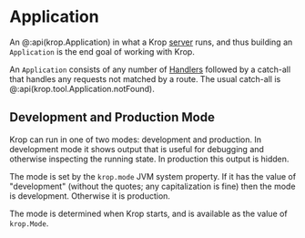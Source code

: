 # Application

An @:api(krop.Application) in what a Krop [server](server.md) runs, and thus building an `Application` is the end goal of working with Krop.

An `Application` consists of any number of [Handlers](controller/handler.md) followed by a catch-all that handles any requests not matched by a route. The usual catch-all is @:api(krop.tool.Application.notFound).


## Development and Production Mode

Krop can run in one of two modes: development and production. In development
mode it shows output that is useful for debugging and otherwise inspecting
the running state. In production this output is hidden.

The mode is set by the `krop.mode` JVM system property. If it has the value of
"development" (without the quotes; any capitalization is fine) then the mode
is development. Otherwise it is production.

The mode is determined when Krop starts, and is available as the value of `krop.Mode`.
